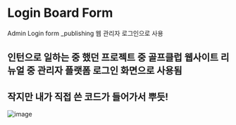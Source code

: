 # Login Board Form

Admin Login form _publishing
웹 관리자 로그인으로 사용

## 인턴으로 일하는 중 했던 프로젝트 중 골프클럽 웹사이트 리뉴얼 중 관리자 플랫폼 로그인 화면으로 사용됨 
## 작지만 내가 직접 쓴 코드가 들어가서 뿌듯!

![image](https://user-images.githubusercontent.com/66785214/99824356-f6c41100-2b98-11eb-9945-4320988534d8.png)


